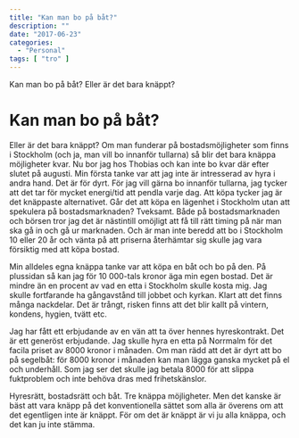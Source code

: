 ```yaml
---
title: "Kan man bo på båt?"
description: ""
date: "2017-06-23"
categories:
  - "Personal"
tags: [ "tro" ]
---
```


Kan man bo på båt? Eller är det bara knäppt?
<!--more-->
# Kan man bo på båt?

Eller är det bara knäppt? Om man funderar på bostadsmöjligheter som finns i Stockholm (och ja, man vill bo innanför tullarna) så blir det bara knäppa möjligheter kvar. Nu bor jag hos Thobias och kan inte bo kvar där efter slutet på augusti. Min första tanke var att jag inte är intresserad av hyra i andra hand. Det är för dyrt. För jag vill gärna bo innanför tullarna, jag tycker att det tar för mycket energi/tid att pendla varje dag. Att köpa tycker jag är det knäppaste alternativet. Går det att köpa en lägenhet i Stockholm utan att spekulera på bostadsmarknaden? Tveksamt. Både på bostadsmarknaden och börsen tror jag det är nästintill omöjligt att få till rätt timing på när man ska gå in och gå ur marknaden. Och är man inte beredd att bo i Stockholm 10 eller 20 år och vänta på att priserna återhämtar sig skulle jag vara försiktig med att köpa bostad.

Min alldeles egna knäppa tanke var att köpa en båt och bo på den. På plussidan så kan jag för 10 000-tals kronor äga min egen bostad. Det är mindre än en procent av vad en etta i Stockholm skulle kosta mig. Jag skulle fortfarande ha gångavstånd till jobbet och kyrkan. Klart att det finns många nackdelar. Det är trångt, risken finns att det blir kallt på vintern, kondens, hygien, tvätt etc.

Jag har fått ett erbjudande av en vän att ta över hennes hyreskontrakt. Det är ett generöst erbjudande. Jag skulle hyra en etta på Norrmalm för det facila priset av 8000 kronor i månaden. Om man rädd att det är dyrt att bo på segelbåt: för 8000 kronor i månaden kan man lägga ganska mycket på el och underhåll. Som jag ser det skulle jag betala 8000 för att slippa fuktproblem och inte behöva dras med frihetskänslor.

Hyresrätt, bostadsrätt och båt. Tre knäppa möjligheter. Men det kanske är bäst att vara knäpp på det konventionella sättet som alla är överens om att det egentligen inte är knäppt. För om det är knäppt är vi ju alla knäppa, och det kan ju inte stämma.